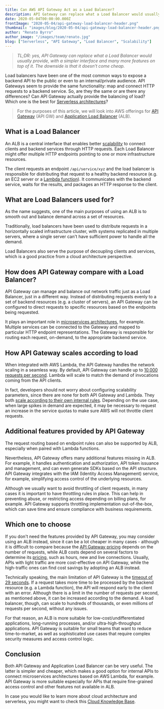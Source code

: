 ```yaml
---
title: Can AWS API Gateway Act as a Load Balancer?
description: API Gateway can replace what a Load Balancer would usually provide, with a simpler interface and many more serverless features on top of it. The downside is that it doesn’t come cheap.
date: 2020-05-04T00:00:00.000Z
frontImage: "2020-05-04/api-gateway-load-balancer-header.png"
thumbnail: "images/blog/2020-05-04/api-gateway-load-balancer-header.png"
author: "Renato Byrro"
author_image: "/images/team/renato.jpg"
blog: ["Serverless", "API Gateway", "Load Balancer", "Scalability"]
---
```


> _TL;DR: yes, API Gateway can replace what a Load Balancer would usually provide, with a simpler interface and many more features on top of it. The downside is that it doesn’t come cheap._

Load balancers have been one of the most common ways to expose a backend API to the public or even to an internal/private audience. API Gateways seem to provide the same functionality: map and connect HTTP requests to a backend service. So, are they the same or are there any differences? Can API Gateway actually provide the balancing of load? Which one is the best for [Serverless architectures](https://dashbird.io/knowledge-base/basic-concepts/what-is-serverless/?utm_source=dashbird-blog&utm_medium=article&utm_campaign=well-architected&utm_content=api-gateway-vs-alb)?

> For the purposes of this article, we will look into AWS offerings for [API Gateway](https://aws.amazon.com/api-gateway/) (API GW) and [Application Load Balancer](https://docs.aws.amazon.com/elasticloadbalancing/latest/application/introduction.html) (ALB).


## What is a Load Balancer

An ALB is a central interface that enables better [scalability](https://dashbird.io/knowledge-base/basic-concepts/scalability/?utm_source=dashbird-blog&utm_medium=article&utm_campaign=well-architected&utm_content=api-gateway-vs-alb) to connect clients and backend services through HTTP requests. Each Load Balancer might offer multiple HTTP endpoints pointing to one or more infrastructure resources.

The client requests an endpoint `/api/service/xyz` and the load balancer is responsible for distributing that request to a healthy backend resource (e.g. an EC2 server or a [Lambda function](https://dashbird.io/knowledge-base/aws-lambda/introduction-to-aws-lambda/?utm_source=dashbird-blog&utm_medium=article&utm_campaign=well-architected&utm_content=api-gateway-vs-alb)). It communicates with the backend service, waits for the results, and packages an HTTP response to the client.


## What are Load Balancers used for?

As the name suggests, one of the main purposes of using an ALB is to smooth out and balance demand across a set of resources.

Traditionally, load balancers have been used to distribute requests in a horizontally scaled infrastructure cluster, with systems replicated in multiple servers, where a single server can't have sufficient power to handle all the demand.

Load Balancers also serve the purpose of decoupling clients and services, which is a good practice from a cloud architecture perspective.


## How does API Gateway compare with a Load Balancer?

API Gateway can manage and balance out network traffic just as a Load Balancer, just in a different way. Instead of distributing requests evenly to a set of backend resources (e.g. a cluster of servers), an API Gateway can be configured to direct requests to specific resources based on the endpoints being requested.

It plays an important role in [microservices architectures](https://dashbird.io/knowledge-base/well-architected/monolith-vs-microservices/?utm_source=dashbird-blog&utm_medium=article&utm_campaign=well-architected&utm_content=api-gateway-vs-alb), for example. Multiple services can be connected to the Gateway and mapped to particular HTTP endpoint representations. The Gateway is responsible for routing each request, on-demand, to the appropriate backend service.


## How API Gateway scales according to load

When integrated with AWS Lambda, the API Gateway handles the network scaling in a seamless way. By default, API Gateway can handle up to [10,000 requests per second](https://docs.aws.amazon.com/apigateway/latest/developerguide/limits.html#apigateway-account-level-limits-table). Lambda will scale to match the demand of invocations coming from the API clients.

In fact, developers should not worry about configuring scalability parameters, since there are none for both API Gateway and Lambda. They both [scale according to their own internal rules](https://dashbird.io/knowledge-base/aws-lambda/scalability-and-concurrency/?utm_source=dashbird-blog&utm_medium=article&utm_campaign=well-architected&utm_content=api-gateway-vs-alb). Depending on the use case, when large spikes in demand are expected, it may be necessary to request an increase in the service quotas to make sure AWS will not throttle client requests.


## Additional features provided by API Gateway

The request routing based on endpoint rules can also be supported by ALB, especially when paired with Lambda functions.

Nevertheless, API Gateway offers many additional features missing in ALB. For example, it handles authentication and authorization, API token issuance and management, and can even generate SDKs based on the API structure. API Gateway integrates with the IAM (Identity Access Management) service, for example, simplifying access control of the underlying resources.

Although we usually want to avoid throttling of client requests, in many cases it is important to have throttling rules in place. This can help in preventing abuse, or restricting access depending on billing plans, for example. API Gateway supports throttling implementation out-of-the-box, which can save time and ensure compliance with business requirements.


## Which one to choose

If you don't need the features provided by API Gateway, you may consider using an ALB instead, since it can be a lot cheaper in many cases - although it is difficult to compare because the [API Gateway pricing](https://aws.amazon.com/api-gateway/pricing/) depends on the number of requests, while ALB costs depend on several factors to determine its [pricing](https://aws.amazon.com/elasticloadbalancing/pricing/), such as hours, new and live connections. Usually, APIs with light traffic are more cost-effective on API Gateway, while the high-traffic ones can find cost savings by adopting an ALB instead.

Technically speaking, the main limitation of API Gateway is the [timeout of 29 seconds](https://docs.aws.amazon.com/apigateway/latest/developerguide/limits.html). If a request takes more time to be processed by the backend resource (e.g. a Lambda function), the API will respond early to the client with an error. Although there is a limit in the number of requests per second, as mentioned above, it can be increased according to the demand. A load balancer, though, can scale to hundreds of thousands, or even millions of requests per second, without any issues.

For that reason, an ALB is more suitable for low-cost/undifferentiated applications, long-running processes, and/or ultra-high-throughput applications. API Gateway is suitable for small teams that want to reduce time-to-market, as well as sophisticated use cases that require complex security measures and access control logic.


## Conclusion

Both API Gateway and Application Load Balancer can be very useful. The latter is simpler and cheaper, which makes a good option for internal APIs to connect microservices architectures based on AWS Lambda, for example. API Gateway is more suitable especially for APIs that require fine-grained access control and other features not available in ALB.

In case you would like to learn more about cloud architecture and serverless, you might want to check this [Cloud Knowledge Base](https://dashbird.io/knowledge-base?utm_source=dashbird-blog&utm_medium=article&utm_campaign=well-architected&utm_content=api-gateway-vs-alb).
